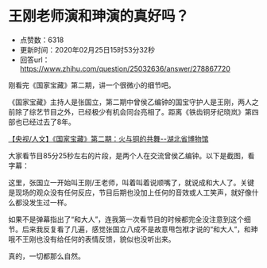 # 王刚老师演和珅演的真好吗？
- 点赞数：6318
- 更新时间：2020年02月25日15时53分32秒
- 回答url：https://www.zhihu.com/question/25032636/answer/278867720
<body>
 <p data-pid="VQFfwJbU">刚看完《国家宝藏》第二期，讲一个很微小的细节吧。</p><a data-draft-node="block" data-draft-type="mcn-link-card" data-mcn-id="1215665379252531200"></a>
 <p data-pid="-DRjuHN-">《国家宝藏》主持人是张国立，第二期中曾侯乙编钟的国宝守护人是王刚，两人之前除了综艺节目之外，已经极少有机会同台亮相了。距离《铁齿铜牙纪晓岚》第四部也已经过去了8年。</p>
 <p data-pid="czTptX3j"><a href="https://link.zhihu.com/?target=https%3A//www.bilibili.com/video/av17149096/" class=" wrap external" target="_blank" rel="nofollow noreferrer">【央视/人文】《国家宝藏》第二期：火与铜的共舞--湖北省博物馆</a></p>
 <p data-pid="rUuIIE_h">大家看节目85分25秒左右的片段，是两个人在交流曾侯乙编钟。以下是截图，看字幕：</p>
 <p data-pid="CRMyeJ1G">这里，张国立一开始叫王刚/王老师，叫着叫着说顺嘴了，就说成和大人了。关键是现场的观众没有任何反应，节目后期也没加上任何的音效或人工笑声，就好像什么都没发生过一样。</p>
 <p data-pid="PPqRS8kb">如果不是弹幕指出了“和大人”，连我第一次看节目的时候都完全没注意到这个细节。后来我反复看了几遍，感觉张国立八成不是故意甩包袱才说的“和大人”，和珅哦不王刚也没有给任何的表情反馈，貌似也没听出来。</p>
 <p data-pid="34Nw78en">真的，一切都那么自然。</p>
</body>